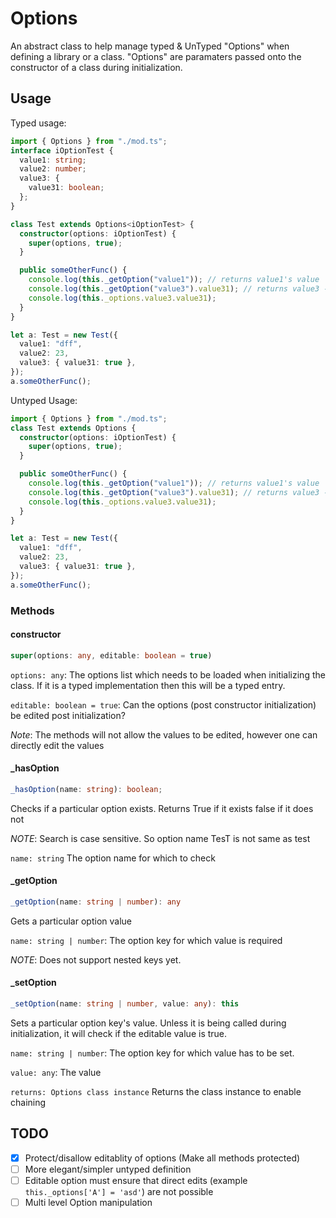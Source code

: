 # Options

An abstract class to help manage typed & UnTyped "Options" when defining a
library or a class. "Options" are paramaters passed onto the constructor of a
class during initialization.

## Usage

Typed usage:

```ts
import { Options } from "./mod.ts";
interface iOptionTest {
  value1: string;
  value2: number;
  value3: {
    value31: boolean;
  };
}

class Test extends Options<iOptionTest> {
  constructor(options: iOptionTest) {
    super(options, true);
  }

  public someOtherFunc() {
    console.log(this._getOption("value1")); // returns value1's value
    console.log(this._getOption("value3").value31); // returns value3 -> value31's boolean output
    console.log(this._options.value3.value31);
  }
}

let a: Test = new Test({
  value1: "dff",
  value2: 23,
  value3: { value31: true },
});
a.someOtherFunc();
```

Untyped Usage:

```ts
import { Options } from "./mod.ts";
class Test extends Options {
  constructor(options: iOptionTest) {
    super(options, true);
  }

  public someOtherFunc() {
    console.log(this._getOption("value1")); // returns value1's value
    console.log(this._getOption("value3").value31); // returns value3 -> value31's boolean output
    console.log(this._options.value3.value31);
  }
}

let a: Test = new Test({
  value1: "dff",
  value2: 23,
  value3: { value31: true },
});
a.someOtherFunc();
```

### Methods

#### constructor

```ts
super(options: any, editable: boolean = true)
```

`options: any`: The options list which needs to be loaded when initializing the
class. If it is a typed implementation then this will be a typed entry.

`editable: boolean = true`: Can the options (post constructor initialization) be
edited post initialization?

_Note_: The methods will not allow the values to be edited, however one can
directly edit the values

#### _hasOption

```ts
_hasOption(name: string): boolean;
```

Checks if a particular option exists. Returns True if it exists false if it does
not

_NOTE_: Search is case sensitive. So option name TesT is not same as test

`name: string` The option name for which to check

#### _getOption

```ts
_getOption(name: string | number): any
```

Gets a particular option value

`name: string | number`: The option key for which value is required

_NOTE_: Does not support nested keys yet.

#### _setOption

```ts
_setOption(name: string | number, value: any): this
```

Sets a particular option key's value. Unless it is being called during
initialization, it will check if the editable value is true.

`name: string | number`: The option key for which value has to be set.

`value: any`: The value

`returns: Options class instance` Returns the class instance to enable chaining

## TODO

- [x] Protect/disallow editablity of options (Make all methods protected)
- [ ] More elegant/simpler untyped definition
- [ ] Editable option must ensure that direct edits (example
      `this._options['A'] = 'asd'`) are not possible
- [ ] Multi level Option manipulation
